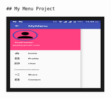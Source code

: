 
	## My Menu Project

<img src="image/menuImage.png" 
alt="IMAGE ALT TEXT HERE" width="240" height="180" border="10" />